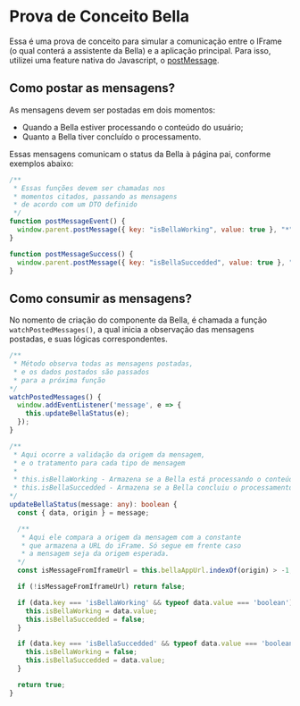 # Prova de Conceito Bella

Essa é uma prova de conceito para simular a comunicação entre o IFrame (o qual conterá a assistente da Bella) e a aplicação principal. Para isso, utilizei uma feature nativa do Javascript, o [postMessage](https://developer.mozilla.org/en-US/docs/Web/API/Window/postMessage).

## Como postar as mensagens?

As mensagens devem ser postadas em dois momentos:

- Quando a Bella estiver processando o conteúdo do usuário;
- Quanto a Bella tiver concluído o processamento.

Essas mensagens comunicam o status da Bella à página pai, conforme exemplos abaixo:

```js
/**
 * Essas funções devem ser chamadas nos
 * momentos citados, passando as mensagens
 * de acordo com um DTO definido
 */
function postMessageEvent() {
  window.parent.postMessage({ key: "isBellaWorking", value: true }, "*");
}

function postMessageSuccess() {
  window.parent.postMessage({ key: "isBellaSuccedded", value: true }, "*");
}
```

## Como consumir as mensagens?

No nomento de criação do componente da Bella, é chamada a função `watchPostedMessages()`, a qual inicia a observação das mensagens postadas, e suas lógicas correspondentes.

```ts
/**
 * Método observa todas as mensagens postadas,
 * e os dados postados são passados
 * para a próxima função
*/
watchPostedMessages() {
  window.addEventListener('message', e => {
    this.updateBellaStatus(e);
  });
}

/**
 * Aqui ocorre a validação da origem da mensagem,
 * e o tratamento para cada tipo de mensagem
 *
 * this.isBellaWorking - Armazena se a Bella está processando o conteúdo
 * this.isBellaSuccedded - Armazena se a Bella concluiu o processamento
*/
updateBellaStatus(message: any): boolean {
  const { data, origin } = message;

  /**
   * Aqui ele compara a origem da mensagem com a constante
   * que armazena a URL do iFrame. Só segue em frente caso
   * a mensagem seja da origem esperada.
  */
  const isMessageFromIframeUrl = this.bellaAppUrl.indexOf(origin) > -1;

  if (!isMessageFromIframeUrl) return false;

  if (data.key === 'isBellaWorking' && typeof data.value === 'boolean') {
    this.isBellaWorking = data.value;
    this.isBellaSuccedded = false;
  }

  if (data.key === 'isBellaSuccedded' && typeof data.value === 'boolean') {
    this.isBellaWorking = false;
    this.isBellaSuccedded = data.value;
  }

  return true;
}
```
